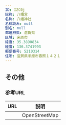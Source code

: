 ```yaml
---
ID: IZC0j
総称: 八幡宮
名称: 八幡神社
名称読み: null
別名: null
都道府県: 滋賀県
区域: 米原市
緯度: 35.3890834
経度: 136.3741993
郵便番号: 5210314
住所: 滋賀県米原市春照１４２１
---
```


## その他

### 参考URL

| URL | 説明          |
| --- | ------------- |
|     | OpenStreetMap |
